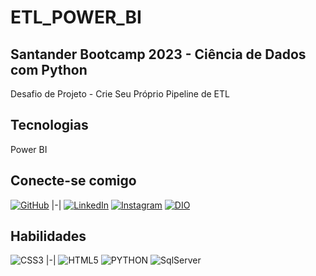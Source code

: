 # ETL_POWER_BI

## Santander Bootcamp 2023 - Ciência de Dados com Python

Desafio de Projeto - Crie Seu Próprio Pipeline de ETL

## Tecnologias

Power BI

## **Conecte-se comigo**

[![GitHub](https://img.shields.io/badge/GitHub-000?style=for-the-badge&logo=GitHub)](https://github.com/dougddias)
|-|
[![LinkedIn](https://img.shields.io/badge/LinkedIn-000?style=for-the-badge&logo=linkedin&logoColor=0E76A8)](https://www.linkedin.com/in/douglas-dias-4097b3210/)
[![Instagram](https://img.shields.io/badge/Instagram-000?style=for-the-badge&logo=instagram)](https://www.instagram.com/dougddias/?next=%2Fp%2FCReqRvPL_AY%2F)
[![DIO](https://img.shields.io/badge/DIGITAL_INNOVATION_ONE-000?style=for-the-badge)](https://web.dio.me/users/m_dougdias?tab=skills)




## **Habilidades**

![CSS3](https://img.shields.io/badge/CSS3-000?style=for-the-badge&logo=css3&logoColor=264CE4)
|-|
![HTML5](https://img.shields.io/badge/HTML5-000?style=for-the-badge&logo=html5)
![PYTHON](https://img.shields.io/badge/PYTHON-000?style=for-the-badge&logo=PYTHON)
![SqlServer](https://img.shields.io/badge/SqlServer-000?style=for-the-badge&logo=MicrosoftSQLserver)
